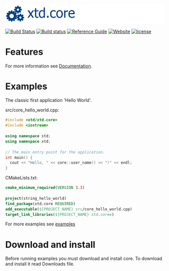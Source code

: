 [![core](docs/pictures/header.png)](https://gammasoft71.wixsite.com/xtd-core)

[![Build Status](https://travis-ci.org/gammasoft71/xtd_core.svg?branch=master)](https://travis-ci.org/gammasoft71/xtd_core)
[![Build status](https://ci.appveyor.com/api/projects/status/xyvw3hfkimvkyxr2?svg=true)](https://ci.appveyor.com/project/gammasoft71/xtd-core)
[![Reference Guide](https://img.shields.io/badge/code-Reference_Guide-brightgreen.svg)](https://codedocs.xyz/gammasoft71/xtd_core/)
[![Website](https://img.shields.io/badge/web-gammasoft-brightgreen.svg)](https://gammasoft71.wixsite.com/gammasoft)
[![license](https://img.shields.io/github/license/gammasoft71/xtd_core.svg)](LICENSE.md)
<!--- [![Download core](https://img.shields.io/sourceforge/dt/corepro.svg)](https://sourceforge.net/projects/corepro//files/latest/download) --->
<!--- [![GitHub top language](https://img.shields.io/github/languages/top/gammasoft71/xtd.core.svg)](README.md) --->
<!--- [![Windows](https://img.shields.io/badge/os-Windows-004080.svg)](README.md) --->
<!--- [![macOS](https://img.shields.io/badge/os-macOS-004080.svg)](README.md) --->
<!--- [![Linux](https://img.shields.io/badge/os-Linux-004080.svg)](README.md) --->
<!--- [![codecov](https://codecov.io/gh/gammasoft71/xtd.core/branch/master/graph/badge.svg)](https://codecov.io/gh/gammasoft71/xtd-coret) --->

# Features

For more information see [Documentation](docs).

# Examples

The classic first application 'Hello World'.

src/core_hello_world.cpp:

```c++
#include <xtd/xtd.core>
#include <iostream>

using namespace std;
using namespace xtd;

// The main entry point for the application.
int main() {
  cout << "Hello, " << core::user_name() << "!" << endl;
}
```

CMakeLists.txt:

```cmake
cmake_minimum_required(VERSION 3.3)

project(string_hello_world)
find_package(xtd.core REQUIRED)
add_executable(${PROJECT_NAME} src/core_hello_world.cpp)
target_link_libraries(${PROJECT_NAME} xtd.coree)
```

For more examples see [examples](examples)

# Download and install

Before running examples you must download and install core. To download and install it read Downloads file.

